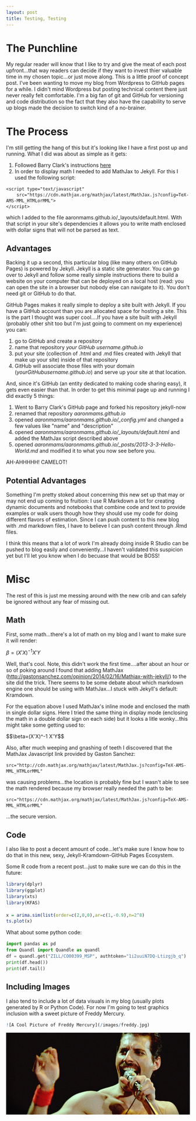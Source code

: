 ```yaml
---
layout: post
title: Testing, Testing
---
```

# The Punchline

My regular reader will know that I like to try and give the meat of each post upfront...that way readers can decide if they want to invest thier valuable time in my chosen topic...or just move along.  This is a little proof of concept post.  I've been wanting to move my blog from Wordpress to GitHub pages for a while.  I didn't mind Wordpress but posting technical content there just never really felt comfortable.  I'm a big fan of git and GitHub for versioning and code distribution so the fact that they also have the capability to serve up blogs made the decision to switch kind of a no-brainer.

# The Process

I'm still getting the hang of this but it's looking like I have a first post up and running.  What I did was about as simple as it gets:

1.  Followed Barry Clark's instructions [here](href="https://www.smashingmagazine.com/2014/08/build-blog-jekyll-github-pages/)
2.  In order to display math I needed to add MathJax to Jekyll.  For this I used the following script:

```
<script type="text/javascript"
    src="https://cdn.mathjax.org/mathjax/latest/MathJax.js?config=TeX-AMS-MML_HTMLorMML">
</script>
```

which I added to the file aaronmams.github.io/_layouts/default.html.  With that script in your site's dependencies it allows you to write math enclosed with dollar signs that will not be parsed as text.

## Advantages

Backing it up a second, this particular blog (like many others on GitHub Pages) is powered by Jekyll.  Jekyll is a static site generator. You can go over to Jekyll and follow some really simple instructions there to build a website on your computer that can be deployed on a local host (read: you can open the site in a browser but nobody else can navigate to it).  You don't need git or GitHub to do that. 

GitHub Pages makes it really simple to deploy a site built with Jekyll.  If you have a GitHub account than you are allocated space for hosting a site.  This is the part I thought was super cool....If you have a site built with Jekyll (probably other shit too but I'm just going to comment on my experience) you can:

1. go to GitHub and create a repository
2. name that repository *your GitHub username.github.io*
3. put your site (collection of .html and .md files created with Jekyll that make up your site) inside of that repository
4. GitHub will associate those files with your domain (*yourGitHubusername.github.io*) and serve up your site at that location.

And, since it's GitHub (an entity dedicated to making code sharing easy), it gets even easier than that.  In order to get this minimal page up and running I did exactly 5 things:

1. Went to Barry Clark's GitHub page and forked his repository jekyll-now
2. renamed that repository *aaronmams.github.io*
3. opened *aaronmams/aaronmams.github.io/_config.yml* and changed a few values like "name" and "description"
4. opened *aaronmams/aaronmams.github.io/_layouts/default.html* and added the MathJax script described above
5. opened *aaronmams/aaronmams.github.io/_posts/2013-3-3-Hello-World.md* and modified it to what you now see before you.  

AH-AHHHHH! CAMELOT!

## Potential Advantages

Something I'm pretty stoked about concerning this new set up that may or may not end up coming to fruition: I use R Markdown a lot for creating dynamic documents and notebooks that combine code and text to provide examples or walk users though how they should use my code for doing different flavors of estimation.  Since I can push content to this new blog with .md markdown files, I have to believe I can push content through .Rmd files.  

I think this means that a lot of work I'm already doing inside R Studio can be pushed to blog easily and conveniently...I haven't validated this suspicion yet but I'll let you know when I do becuase that would be BOSS! 

# Misc

The rest of this is just me messing around with the new crib and can safely be ignored without any fear of missing out.

## Math

First, some math...there's a lot of math on my blog and I want to make sure it will render:

$\beta = (X'X)^{-1}X'Y$

Well, that's cool. Note, this didn't work the first time....after about an hour or so of poking around I found that adding 
MathJax (http://gastonsanchez.com/opinion/2014/02/16/Mathjax-with-jekyll/) to the site did the trick.  There seems to be some debate about which markdown engine one should be using with MathJax...I stuck with Jekyll's default: Kramdown.  

For the equation above I used MathJax's inline mode and enclosed the math in single dollar signs.  Here I tried the same thing in display mode (enclosing the math in a double dollar sign on each side) but it looks a litle wonky...this might take some getting used to:

<div class="Math"> 
  $$\beta=(X'X)^-1 X'Y$$ 
</div>

Also, after much weeping and gnashing of teeth I discovered that the MathJax Javascript link provided by Gaston Sanchez: 

    src="http://cdn.mathjax.org/mathjax/latest/MathJax.js?config=TeX-AMS-MML_HTMLorMML"

was causing problems...the location is probably fine but I wasn't able to see the math rendered because my browser really needed the path to be:

    src="https://cdn.mathjax.org/mathjax/latest/MathJax.js?config=TeX-AMS-MML_HTMLorMML"

...the secure version.

## Code

I also like to post a decent amount of code...let's make sure I know how to do that in this new, sexy, Jekyll-Kramdown-GitHub Pages Ecosystem.

Some R code from a recent post...just to make sure we can do this in the future:

```R
library(dplyr)
library(ggplot)
library(xts)
library(KFAS)
 
x = arima.sim(list(order=c(2,0,0),ar=c(1,-0.9),n=2^8)
ts.plot(x)
```

What about some python code:

```python
import pandas as pd
from Quandl import Quandle as quandl 
df = quandl.get("ZILL/CO00399_MSP", authtoken="1i2uuiN7DQ-Ltizgjb_q")
print(df.head())
print(df.tail()
```

## Including Images

I also tend to include a lot of data visuals in my blog (usually plots generated by R or Python Code).  For now I'm going to test graphics inclusion with a sweet picture of Freddy Mercury.

```r
![A Cool Picture of Freddy Mercury](/images/freddy.jpg)
```

![A Cool Picture of Freddy Mercury](/images/freddy.jpg)
